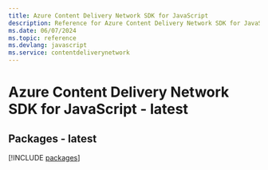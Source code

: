 ```yaml
---
title: Azure Content Delivery Network SDK for JavaScript
description: Reference for Azure Content Delivery Network SDK for JavaScript
ms.date: 06/07/2024
ms.topic: reference
ms.devlang: javascript
ms.service: contentdeliverynetwork
---
```

# Azure Content Delivery Network SDK for JavaScript - latest
## Packages - latest
[!INCLUDE [packages](content-delivery-network-index.md)]